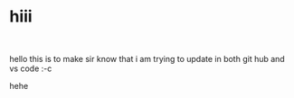 # hiii
<br>
<p>hello this is to make sir know that i am trying to update in both git hub and vs code :-c </p>
hehe
